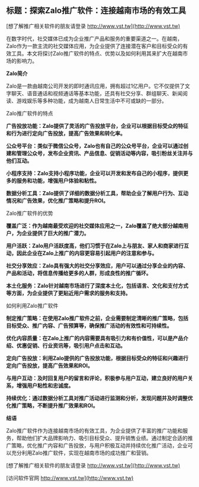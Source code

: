 ## **标题：探索Zalo推广软件：连接越南市场的有效工具**

[想了解推广相关软件的朋友请登录 http://www.vst.tw](http://www.vst.tw)

在数字时代，社交媒体已成为企业推广产品和服务的重要渠道之一。在越南，Zalo作为一款主流的社交媒体应用，为企业提供了连接潜在客户和目标受众的有效工具。本文将探讨Zalo推广软件的特点、优势以及如何利用其来扩大在越南市场的影响力。

**Zalo简介**

Zalo是一款由越南公司开发的即时通讯应用，拥有超过1亿用户。它不仅提供了文字聊天、语音通话和视频通话等基本功能，还具有社交分享、群组聊天、新闻阅读、游戏娱乐等多种功能，成为越南人日常生活中不可或缺的一部分。

Zalo推广软件的特点

**广告投放功能：Zalo提供了灵活的广告投放平台，企业可以根据目标受众的特征和行为进行定向广告投放，提高广告效果和转化率。**

**公众号平台：类似于微信公众号，Zalo也有自己的公众号平台，企业可以通过创建和管理公众号，发布企业资讯、产品信息、促销活动等内容，吸引粉丝关注并与他们互动。**

**小程序支持：Zalo支持小程序功能，企业可以开发和发布自己的小程序，提供更多的服务和功能，增强用户体验和粘性。**

**数据分析工具：Zalo提供了详细的数据分析工具，帮助企业了解用户行为、互动情况和广告效果，优化推广策略和提升ROI。**

Zalo推广软件的优势

**覆盖广泛：作为越南最受欢迎的社交媒体应用之一，Zalo覆盖了绝大部分越南用户，为企业提供了巨大的推广潜力。**

**用户活跃：Zalo用户活跃度高，他们习惯于在Zalo上与朋友、家人和商家进行互动，因此企业在Zalo上推广的内容更容易引起用户的注意和参与。**

**社交分享效应：Zalo具有强大的社交分享效应，用户可以通过分享企业的内容、产品和活动，将信息传播给更多的人群，形成良性的推广循环。**

**本土化服务：Zalo针对越南市场进行了深度本土化，包括语言、文化和支付方式等方面，为企业提供了更贴近用户需求的服务和支持。**

如何利用Zalo推广软件

**制定推广策略：在使用Zalo推广软件之前，企业需要制定清晰的推广策略，包括目标受众、推广内容、广告预算等，确保推广活动的有效性和可持续性。**

**优化内容质量：在Zalo上推广的内容需要具有吸引力和有价值性，可以是产品介绍、优惠促销、行业资讯等，吸引用户点击和互动。**

**定向广告投放：利用Zalo提供的广告投放功能，根据目标受众的特征和兴趣进行定向广告投放，提高广告效果和ROI。**

**与用户互动：及时回复用户的留言和评论，积极参与用户互动，建立良好的用户关系，增强用户粘性和忠诚度。**

**持续优化：通过数据分析工具对推广活动进行监测和分析，发现问题并及时调整优化推广策略，不断提升推广效果和ROI。**

**结语**

Zalo推广软件作为连接越南市场的有效工具，为企业提供了丰富的推广功能和服务，帮助他们扩大品牌影响力、吸引目标受众、提升销售业绩。通过制定合适的推广策略，优化推广内容和广告投放，与用户积极互动并持续优化推广活动，企业可以充分利用Zalo推广软件，实现在越南市场的成功推广和营销。

[想了解推广相关软件的朋友请登录 http://www.vst.tw](http://www.vst.tw)


[访问软件官网 http://www.vst.tw](http://www.vst.tw)
